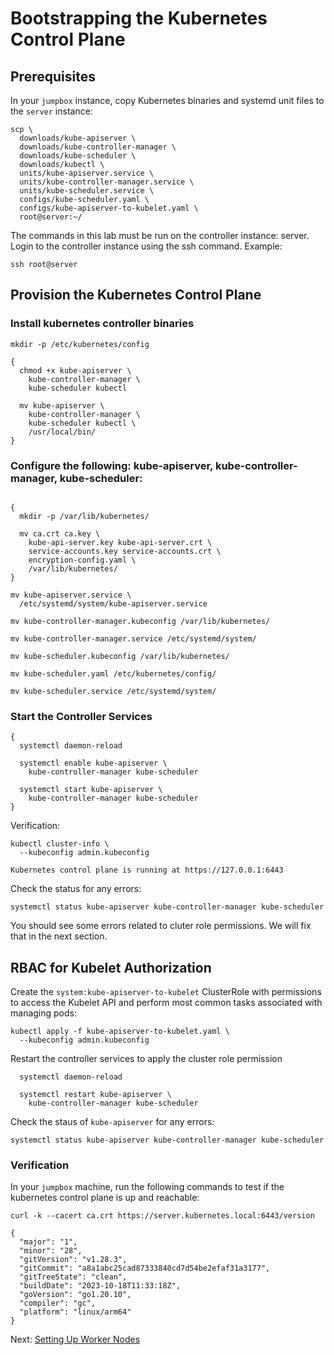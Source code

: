 # Bootstrapping the Kubernetes Control Plane

## Prerequisites

In your `jumpbox` instance, copy Kubernetes binaries and systemd unit files to the `server` instance:

```
scp \
  downloads/kube-apiserver \
  downloads/kube-controller-manager \
  downloads/kube-scheduler \
  downloads/kubectl \
  units/kube-apiserver.service \
  units/kube-controller-manager.service \
  units/kube-scheduler.service \
  configs/kube-scheduler.yaml \
  configs/kube-apiserver-to-kubelet.yaml \
  root@server:~/
```

The commands in this lab must be run on the controller instance: server. Login to the controller instance using the ssh command. Example:

```
ssh root@server
```

## Provision the Kubernetes Control Plane

### Install kubernetes controller binaries

```
mkdir -p /etc/kubernetes/config

{
  chmod +x kube-apiserver \
    kube-controller-manager \
    kube-scheduler kubectl

  mv kube-apiserver \
    kube-controller-manager \
    kube-scheduler kubectl \
    /usr/local/bin/
}
```

### Configure the following: kube-apiserver, kube-controller-manager, kube-scheduler:

```

{
  mkdir -p /var/lib/kubernetes/

  mv ca.crt ca.key \
    kube-api-server.key kube-api-server.crt \
    service-accounts.key service-accounts.crt \
    encryption-config.yaml \
    /var/lib/kubernetes/
}

mv kube-apiserver.service \
  /etc/systemd/system/kube-apiserver.service

mv kube-controller-manager.kubeconfig /var/lib/kubernetes/

mv kube-controller-manager.service /etc/systemd/system/

mv kube-scheduler.kubeconfig /var/lib/kubernetes/

mv kube-scheduler.yaml /etc/kubernetes/config/

mv kube-scheduler.service /etc/systemd/system/
```

### Start the Controller Services

```
{
  systemctl daemon-reload

  systemctl enable kube-apiserver \
    kube-controller-manager kube-scheduler

  systemctl start kube-apiserver \
    kube-controller-manager kube-scheduler
}
```

Verification:

```
kubectl cluster-info \
  --kubeconfig admin.kubeconfig
```

```
Kubernetes control plane is running at https://127.0.0.1:6443
```

Check the status for any errors:

```
systemctl status kube-apiserver kube-controller-manager kube-scheduler
```

You should see some errors related to cluter role permissions. We will fix that in the next section.

## RBAC for Kubelet Authorization

Create the `system:kube-apiserver-to-kubelet` ClusterRole with permissions to access the Kubelet API and perform most common tasks associated with managing pods:

```
kubectl apply -f kube-apiserver-to-kubelet.yaml \
  --kubeconfig admin.kubeconfig
```

Restart the controller services to apply the cluster role permission

```
  systemctl daemon-reload

  systemctl restart kube-apiserver \
    kube-controller-manager kube-scheduler
```

Check the staus of `kube-apiserver` for any errors:

```
systemctl status kube-apiserver kube-controller-manager kube-scheduler
```

### Verification

In your `jumpbox` machine, run the following commands to test if the kubernetes control plane is up and reachable:

```
curl -k --cacert ca.crt https://server.kubernetes.local:6443/version
```

```
{
  "major": "1",
  "minor": "28",
  "gitVersion": "v1.28.3",
  "gitCommit": "a8a1abc25cad87333840cd7d54be2efaf31a3177",
  "gitTreeState": "clean",
  "buildDate": "2023-10-18T11:33:18Z",
  "goVersion": "go1.20.10",
  "compiler": "gc",
  "platform": "linux/arm64"
}
```

Next: [Setting Up Worker Nodes](https://github.com/Jaecom/kubernetes-the-hard-way-raspberrypi-docker/blob/main/docs/09-bootstrapping-kubernetes-workers.md)
